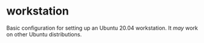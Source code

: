 # workstation
Basic configuration for setting up an Ubuntu 20.04 workstation. It _may_ work on other Ubuntu distributions.
